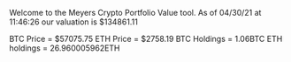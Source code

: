 Welcome to the Meyers Crypto Portfolio Value tool. 
As of 04/30/21 at 11:46:26 our valuation is $134861.11 

BTC Price = $57075.75
 ETH Price = $2758.19
BTC Holdings = 1.06BTC
 ETH holdings = 26.960005962ETH 
